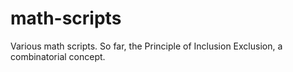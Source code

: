 # math-scripts
Various math scripts. So far, the Principle of Inclusion Exclusion, a combinatorial concept.
